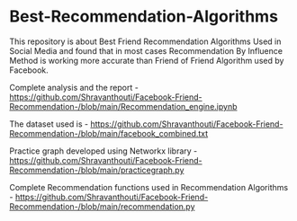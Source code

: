 # Best-Recommendation-Algorithms
This repository is about Best Friend Recommendation Algorithms Used in Social Media and found that in most cases Recommendation By Influence Method is working more
accurate than Friend of Friend Algorithm used by Facebook.

Complete analysis and the report - https://github.com/Shravanthouti/Facebook-Friend-Recommendation-/blob/main/Recommendation_engine.ipynb

The dataset used is - https://github.com/Shravanthouti/Facebook-Friend-Recommendation-/blob/main/facebook_combined.txt

Practice graph developed using Networkx library - https://github.com/Shravanthouti/Facebook-Friend-Recommendation-/blob/main/practicegraph.py

Complete Recommendation functions used in Recommendation Algorithms - https://github.com/Shravanthouti/Facebook-Friend-Recommendation-/blob/main/recommendation.py
